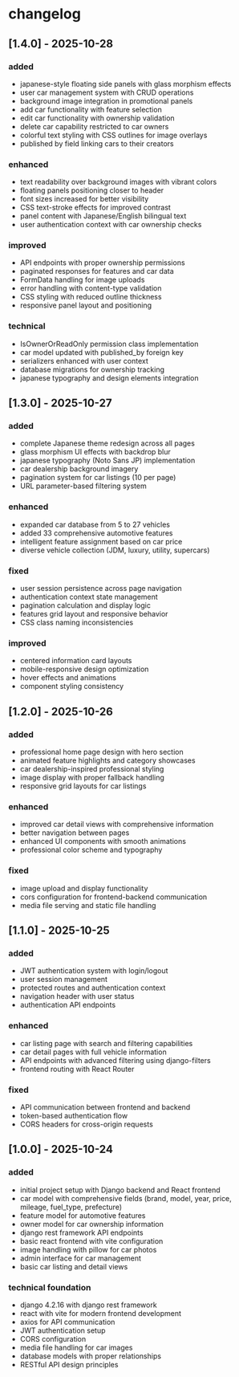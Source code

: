 # changelog

## [1.4.0] - 2025-10-28

### added
- japanese-style floating side panels with glass morphism effects
- user car management system with CRUD operations
- background image integration in promotional panels
- add car functionality with feature selection
- edit car functionality with ownership validation
- delete car capability restricted to car owners
- colorful text styling with CSS outlines for image overlays
- published by field linking cars to their creators

### enhanced
- text readability over background images with vibrant colors
- floating panels positioning closer to header
- font sizes increased for better visibility
- CSS text-stroke effects for improved contrast
- panel content with Japanese/English bilingual text
- user authentication context with car ownership checks

### improved
- API endpoints with proper ownership permissions
- paginated responses for features and car data
- FormData handling for image uploads
- error handling with content-type validation
- CSS styling with reduced outline thickness
- responsive panel layout and positioning

### technical
- IsOwnerOrReadOnly permission class implementation
- car model updated with published_by foreign key
- serializers enhanced with user context
- database migrations for ownership tracking
- japanese typography and design elements integration

## [1.3.0] - 2025-10-27

### added
- complete Japanese theme redesign across all pages
- glass morphism UI effects with backdrop blur
- japanese typography (Noto Sans JP) implementation
- car dealership background imagery
- pagination system for car listings (10 per page)
- URL parameter-based filtering system

### enhanced
- expanded car database from 5 to 27 vehicles
- added 33 comprehensive automotive features
- intelligent feature assignment based on car price
- diverse vehicle collection (JDM, luxury, utility, supercars)

### fixed
- user session persistence across page navigation
- authentication context state management
- pagination calculation and display logic
- features grid layout and responsive behavior
- CSS class naming inconsistencies

### improved
- centered information card layouts
- mobile-responsive design optimization
- hover effects and animations
- component styling consistency

## [1.2.0] - 2025-10-26

### added
- professional home page design with hero section
- animated feature highlights and category showcases
- car dealership-inspired professional styling
- image display with proper fallback handling
- responsive grid layouts for car listings

### enhanced
- improved car detail views with comprehensive information
- better navigation between pages
- enhanced UI components with smooth animations
- professional color scheme and typography

### fixed
- image upload and display functionality
- cors configuration for frontend-backend communication
- media file serving and static file handling

## [1.1.0] - 2025-10-25

### added
- JWT authentication system with login/logout
- user session management
- protected routes and authentication context
- navigation header with user status
- authentication API endpoints

### enhanced
- car listing page with search and filtering capabilities
- car detail pages with full vehicle information
- API endpoints with advanced filtering using django-filters
- frontend routing with React Router

### fixed
- API communication between frontend and backend
- token-based authentication flow
- CORS headers for cross-origin requests

## [1.0.0] - 2025-10-24

### added
- initial project setup with Django backend and React frontend
- car model with comprehensive fields (brand, model, year, price, mileage, fuel_type, prefecture)
- feature model for automotive features
- owner model for car ownership information
- django rest framework API endpoints
- basic react frontend with vite configuration
- image handling with pillow for car photos
- admin interface for car management
- basic car listing and detail views

### technical foundation
- django 4.2.16 with django rest framework
- react with vite for modern frontend development
- axios for API communication
- JWT authentication setup
- CORS configuration
- media file handling for car images
- database models with proper relationships
- RESTful API design principles